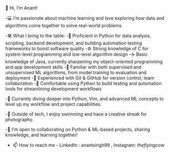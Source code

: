 👋 Hi, I’m Anant!

-💻 I’m passionate about machine learning and love exploring how data and algorithms come together to solve real-world problems.

-🛠 What I bring to the table:
  -🐍 Proficient in Python for data analysis, scripting, backend development, and building automation testing frameworks to boost software quality
  -⚙️ Strong knowledge of C for system-level programming and low-level algorithm design
  -☕ Basic knowledge of Java, currently sharpening my object-oriented programming and app development skills
  -🧠 Familiar with both supervised and unsupervised ML algorithms, from model training to evaluation and deployment
  -🔧 Experienced with Git & GitHub for version control, team collaboration
  -🧪 Comfortable using Python to build testing and automation tools for streamlining development workflows
  
-🌱 Currently diving deeper into Python, Vim, and advanced ML concepts to level up my workflow and project capabilities.

-📸 Outside of tech, I enjoy swimming and have a creative streak for photography.

-💞 I'm open to collaborating on Python & ML-based projects, sharing knowledge, and learning together!

- 📫 How to reach me - LinkedIn : anantsingh99 , Instagram: _theflyingcow_

<!---
the-flying-cow/the-flying-cow is a ✨ special ✨ repository because its `README.md` (this file) appears on your GitHub profile.
You can click the Preview link to take a look at your changes.
--->
